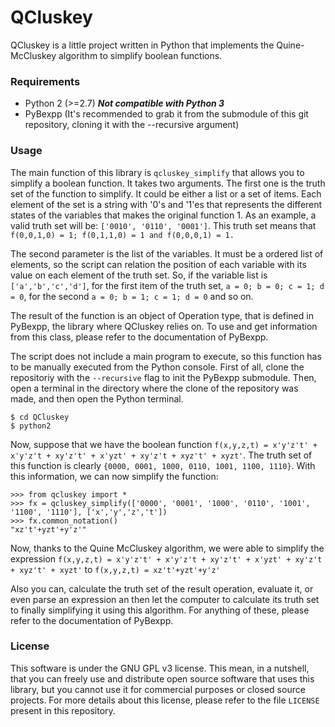 # QCluskey

QCluskey is a little project written in Python that implements the Quine-McCluskey algorithm to simplify boolean functions.
### Requirements

 - Python 2 (>=2.7)  **_Not compatible with Python 3_**
 - PyBexpp (It's recommended to grab it from the submodule of this git repository, cloning it with the --recursive argument)

### Usage

The main function of this library is ```qcluskey_simplify``` that allows you to simplify a boolean function. It takes two arguments. The first one is the truth set of the function to simplify. It could be either a list or a set of items. Each element of the set is a string with '0's and '1'es that represents the different states of the variables that makes the original function 1. As an example, a valid truth set will be: ```['0010', '0110', '0001']```. This truth set means that ```f(0,0,1,0) = 1; f(0,1,1,0) = 1 and f(0,0,0,1) = 1.```

The second parameter is the list of the variables. It must be a ordered list of elements, so the script can relation the position of each variable with its value on each element of the truth set. So, if the variable list is ```['a','b','c','d']```, for the first item of the truth set, ```a = 0; b = 0; c = 1; d = 0```, for the second ```a = 0; b = 1; c = 1; d = 0``` and so on.

The result of the function is an object of Operation type, that is defined in PyBexpp, the library where QCluskey relies on. To use and get information from this class, please refer to the documentation of PyBexpp.

The script does not include a main program to execute, so this function has to be manually executed from the Python console. First of all, clone the repositoriy with the ```--recursive``` flag to init the PyBexpp submodule. Then, open a terminal in the directory where the clone of the repository was made, and then open the Python terminal.
```
$ cd QCluskey
$ python2
```

Now, suppose that we have the boolean function ```f(x,y,z,t) = x'y'z't' + x'y'z't + xy'z't' + x'yzt' + xy'z't + xyz't' + xyzt'```. The truth set of this function is clearly ```{0000, 0001, 1000, 0110, 1001, 1100, 1110}```. With this information, we can now simplify the function:
```
>>> from qcluskey import *
>>> fx = qcluskey_simplify(['0000', '0001', '1000', '0110', '1001', '1100', '1110'], ['x','y','z','t'])
>>> fx.common_notation()
"xz't'+yzt'+y'z'"
```

Now, thanks to the Quine McCluskey algorithm, we were able to simplify the expression ```f(x,y,z,t) = x'y'z't' + x'y'z't + xy'z't' + x'yzt' + xy'z't + xyz't' + xyzt'``` to ```f(x,y,z,t) = xz't'+yzt'+y'z'```

Also you can, calculate the truth set of the result operation, evaluate it, or even parse an expression an then let the computer to calculate its truth set to finally simplifying it using this algorithm. For anything of these, please refer to the documentation of PyBexpp.

### License
This software is under the GNU GPL v3 license. This mean, in a nutshell, that you can freely use and distribute open source software that uses this library, but you cannot use it for commercial purposes or closed source projects. For more details about this license, please refer to the file ```LICENSE``` present in this repository.